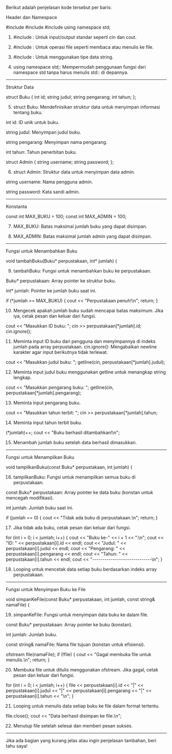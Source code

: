 Berikut adalah penjelasan kode tersebut per baris:

Header dan Namespace

#include <iostream>
#include <fstream>
#include <string>
using namespace std;

1. #include <iostream>: Untuk input/output standar seperti cin dan cout.


2. #include <fstream>: Untuk operasi file seperti membaca atau menulis ke file.


3. #include <string>: Untuk menggunakan tipe data string.


4. using namespace std;: Mempermudah penggunaan fungsi dari namespace std tanpa harus menulis std:: di depannya.




---

Struktur Data

struct Buku {
    int id;
    string judul;
    string pengarang;
    int tahun;
};

5. struct Buku: Mendefinisikan struktur data untuk menyimpan informasi tentang buku.

int id: ID unik untuk buku.

string judul: Menyimpan judul buku.

string pengarang: Menyimpan nama pengarang.

int tahun: Tahun penerbitan buku.




struct Admin {
    string username;
    string password;
};

6. struct Admin: Struktur data untuk menyimpan data admin.

string username: Nama pengguna admin.

string password: Kata sandi admin.





---

Konstanta

const int MAX_BUKU = 100;
const int MAX_ADMIN = 100;

7. MAX_BUKU: Batas maksimal jumlah buku yang dapat disimpan.


8. MAX_ADMIN: Batas maksimal jumlah admin yang dapat disimpan.




---

Fungsi untuk Menambahkan Buku

void tambahBuku(Buku* perpustakaan, int* jumlah) {

9. tambahBuku: Fungsi untuk menambahkan buku ke perpustakaan.

Buku* perpustakaan: Array pointer ke struktur buku.

int* jumlah: Pointer ke jumlah buku saat ini.




if (*jumlah >= MAX_BUKU) {
    cout << "Perpustakaan penuh!\n";
    return;
}

10. Mengecek apakah jumlah buku sudah mencapai batas maksimum. Jika iya, cetak pesan dan keluar dari fungsi.



cout << "Masukkan ID buku: ";
cin >> perpustakaan[*jumlah].id;
cin.ignore();

11. Meminta input ID buku dari pengguna dan menyimpannya di indeks jumlah pada array perpustakaan.
cin.ignore(): Mengabaikan newline karakter agar input berikutnya tidak terlewat.



cout << "Masukkan judul buku: ";
getline(cin, perpustakaan[*jumlah].judul);

12. Meminta input judul buku menggunakan getline untuk menangkap string lengkap.



cout << "Masukkan pengarang buku: ";
getline(cin, perpustakaan[*jumlah].pengarang);

13. Meminta input pengarang buku.



cout << "Masukkan tahun terbit: ";
cin >> perpustakaan[*jumlah].tahun;

14. Meminta input tahun terbit buku.



(*jumlah)++;
cout << "Buku berhasil ditambahkan!\n";

15. Menambah jumlah buku setelah data berhasil dimasukkan.




---

Fungsi untuk Menampilkan Buku

void tampilkanBuku(const Buku* perpustakaan, int jumlah) {

16. tampilkanBuku: Fungsi untuk menampilkan semua buku di perpustakaan.

const Buku* perpustakaan: Array pointer ke data buku (konstan untuk mencegah modifikasi).

int jumlah: Jumlah buku saat ini.




if (jumlah == 0) {
    cout << "Tidak ada buku di perpustakaan.\n";
    return;
}

17. Jika tidak ada buku, cetak pesan dan keluar dari fungsi.



for (int i = 0; i < jumlah; i++) {
    cout << "Buku ke-" << i + 1 << ":\n";
    cout << "ID: " << perpustakaan[i].id << endl;
    cout << "Judul: " << perpustakaan[i].judul << endl;
    cout << "Pengarang: " << perpustakaan[i].pengarang << endl;
    cout << "Tahun: " << perpustakaan[i].tahun << endl;
    cout << "-----------------------------\n";
}

18. Looping untuk mencetak data setiap buku berdasarkan indeks array perpustakaan.




---

Fungsi untuk Menyimpan Buku ke File

void simpanKeFile(const Buku* perpustakaan, int jumlah, const string& namaFile) {

19. simpanKeFile: Fungsi untuk menyimpan data buku ke dalam file.

const Buku* perpustakaan: Array pointer ke buku (konstan).

int jumlah: Jumlah buku.

const string& namaFile: Nama file tujuan (konstan untuk efisiensi).




ofstream file(namaFile);
if (!file) {
    cout << "Gagal membuka file untuk menulis.\n";
    return;
}

20. Membuka file untuk ditulis menggunakan ofstream. Jika gagal, cetak pesan dan keluar dari fungsi.



for (int i = 0; i < jumlah; i++) {
    file << perpustakaan[i].id << "|"
         << perpustakaan[i].judul << "|"
         << perpustakaan[i].pengarang << "|"
         << perpustakaan[i].tahun << "\n";
}

21. Looping untuk menulis data setiap buku ke file dalam format tertentu.



file.close();
cout << "Data berhasil disimpan ke file.\n";

22. Menutup file setelah selesai dan memberi pesan sukses.




---

Jika ada bagian yang kurang jelas atau ingin penjelasan tambahan, beri tahu saya!

